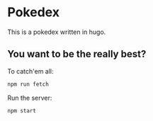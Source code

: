 # Pokedex

This is a pokedex written in hugo.

## You want to be the really best?

To catch'em all:

```sh
npm run fetch
```

Run the server:

```sh
npm start
```
